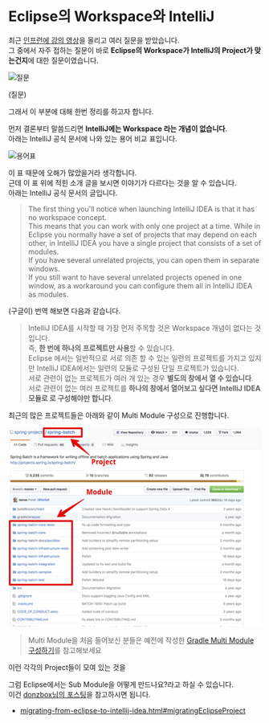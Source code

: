 # Eclipse의 Workspace와 IntelliJ


최근 [인프런에 강의 영상](https://www.inflearn.com/course/intellij-guide/)을 올리고 여러 질문을 받았습니다.  
그 중에서 자주 접하는 질문이 바로 **Eclipse의 Workspace가 IntelliJ의 Project가 맞는건지**에 대한 질문이였습니다.  

![질문](./images/질문.png)

(질문)  
  
그래서 이 부분에 대해 한번 정리를 하고자 합니다.  
  
먼저 결론부터 말씀드리면 **IntelliJ에는 Workspace 라는 개념이 없습니다**.  
아래는 IntelliJ 공식 문서에 나와 있는 용어 비교 표입니다.

![용어표](./images/용어표.png)

이 표 때문에 오해가 많았을거라 생각합니다.  
근데 이 표 위에 적힌 소개 글을 보시면 이야기가 다르다는 것을 알 수 있습니다.  
아래는 IntelliJ 공식 문서의 글입니다.  

> The first thing you'll notice when launching IntelliJ IDEA is that it has no workspace concept.  
This means that you can work with only one project at a time. While in Eclipse you normally have a set of projects that may depend on each other, in IntelliJ IDEA you have a single project that consists of a set of modules.  
If you have several unrelated projects, you can open them in separate windows.  
If you still want to have several unrelated projects opened in one window, as a workaround you can configure them all in IntelliJ IDEA as modules.

(구글이) 번역 해보면 다음과 같습니다. 

> IntelliJ IDEA를 시작할 때 가장 먼저 주목할 것은 Workspace 개념이 없다는 것입니다.  
즉, **한 번에 하나의 프로젝트만 사용**할 수 있습니다.  
Eclipse 에서는 일반적으로 서로 의존 할 수 있는 일련의 프로젝트를 가지고 있지만 IntelliJ IDEA에서는 일련의 모듈로 구성된 단일 프로젝트가 있습니다.  
서로 관련이 없는 프로젝트가 여러 개 있는 경우 **별도의 창에서 열 수 있습니다**.
서로 관련이 없는 여러 프로젝트를 **하나의 창에서 열어보고 싶다면 IntelliJ IDEA 모듈로 로 구성해야만 합니다**.


최근의 많은 프로젝트들은 아래와 같이 Multi Module 구성으로 진행합니다.

![springbatch](./images/springbatch.png)

> Multi Module을 처음 들어보신 분들은 예전에 작성한 [Gradle Multi Module 구성하기](http://jojoldu.tistory.com/123?category=721560)를 참고해보세요

이런 각각의 Project들이 모여 있는 것을 

그럼 Eclipse에서는 Sub Module을 어떻게 만드나요?라고 하실 수 있습니다.  
이건 [donzbox님의 포스팅](http://donzbox.tistory.com/594)을 참고하시면 됩니다.

* [migrating-from-eclipse-to-intellij-idea.html#migratingEclipseProject](https://www.jetbrains.com/help/idea/migrating-from-eclipse-to-intellij-idea.html#migratingEclipseProject)